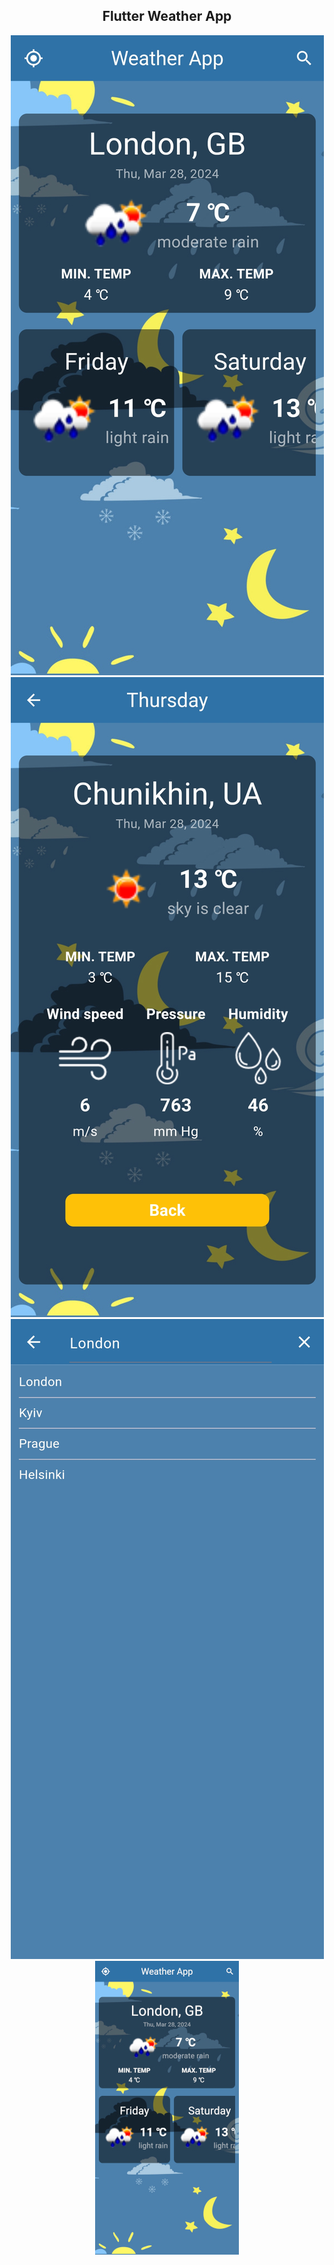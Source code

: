 <h2 align="center">Flutter Weather App</h2>

<p align="center">
  <img src="assets/screenshots/screenshot_1.jpg">
  <img src="assets/screenshots/screenshot_2.jpg">
  <img src="assets/screenshots/screenshot_3.jpg">
  <img src="assets/screenshots/screenshot_4.jpg">
</p>
